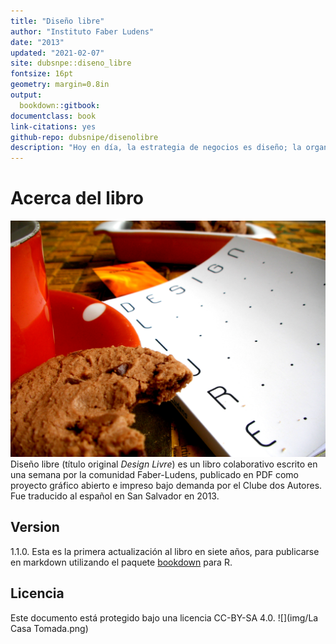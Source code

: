 ```yaml
---
title: "Diseño libre"
author: "Instituto Faber Ludens"
date: "2013"
updated: "2021-02-07"
site: dubsnpe::diseno_libre
fontsize: 16pt
geometry: margin=0.8in
output:
  bookdown::gitbook:
documentclass: book
link-citations: yes
github-repo: dubsnipe/disenolibre
description: "Hoy en día, la estrategia de negocios es diseño; la organización de información es diseño; la decoración de ambientes es diseño; cortar pelo es diseño… ¿será que todo se convertirá en diseño? El diseño libre no es un “tipo” más de diseño. El diseño libre es una actitud, una forma de concebir el diseño y buscar una visión abierta e inclusiva, que reconoce el diseño que todas las personas realizan. Al romper códigos, abriendo las cajas negras y uniendo la tecnología y el canibalismo, este libro es fundamental para comprender cómo el diseño está intimamente ligado con las discusiones sobre libertad, ética, política, cultura y pedagogía en la actualidad."
---
```

# Acerca del libro
![](img/SANY0016.jpg)
Diseño libre (título original *Design Livre*) es un libro colaborativo escrito en una semana por la comunidad Faber-Ludens, publicado en PDF como proyecto gráfico abierto e impreso bajo demanda por el Clube dos Autores. Fue traducido al español en San Salvador en 2013.
## Version
1.1.0. Esta es la primera actualización al libro en siete años, para publicarse en markdown utilizando el paquete [bookdown](https://www.bookdown.org/) para R.
## Licencia
Este documento está protegido bajo una licencia CC-BY-SA 4.0.
![](img/La Casa Tomada.png)
